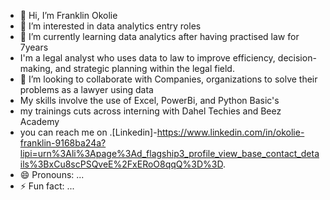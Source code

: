 - 👋 Hi, I’m Franklin Okolie
- 👀 I’m interested in  data analytics entry roles 
- 🌱 I’m currently learning data analytics after having practised law for 7years
-    I'm a legal analyst who uses data to  law to improve efficiency, decision-making, and strategic planning within the legal field. 
- 💞️ I’m looking to collaborate with Companies, organizations to solve their problems as a lawyer using data
- My skills involve the use of Excel, PowerBi, and Python Basic's
- my trainings cuts across interning with Dahel Techies and Beez Academy  
- you can reach me on .[Linkedin]-https://www.linkedin.com/in/okolie-franklin-9168ba24a?lipi=urn%3Ali%3Apage%3Ad_flagship3_profile_view_base_contact_details%3BxCu8scPSQveE%2FxERoO8qqQ%3D%3D.
- 😄 Pronouns: ...
- ⚡ Fun fact: ...
